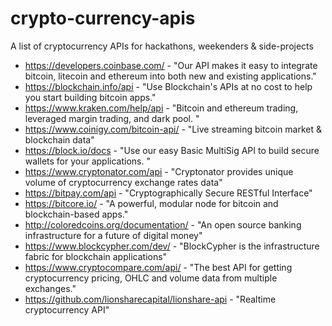 # crypto-currency-apis
A list of cryptocurrency APIs for hackathons, weekenders &amp; side-projects

* https://developers.coinbase.com/ - "Our API makes it easy to integrate bitcoin, litecoin and ethereum into both new and existing applications."
* https://blockchain.info/api - "Use Blockchain's APIs at no cost to help you start building bitcoin apps."
* https://www.kraken.com/help/api - "Bitcoin and ethereum trading, leveraged margin trading, and dark pool. "
* https://www.coinigy.com/bitcoin-api/ - "Live streaming bitcoin market & blockchain data"
* https://block.io/docs - "Use our easy Basic MultiSig API to build secure wallets for your applications. "
* https://www.cryptonator.com/api - "Cryptonator provides unique volume of cryptocurrency exchange rates data"
* https://bitpay.com/api - "Cryptographically Secure RESTful Interface"
* https://bitcore.io/ - "A powerful, modular node for bitcoin and blockchain-based apps."
* http://coloredcoins.org/documentation/ - "An open source banking  infrastructure for a  future of digital money"
* https://www.blockcypher.com/dev/ - "BlockCypher is the infrastructure fabric for blockchain applications"
* https://www.cryptocompare.com/api/ - "The best API for getting cryptocurrency pricing, OHLC and volume data from multiple exchanges."
* https://github.com/lionsharecapital/lionshare-api - "Realtime cryptocurrency API"

